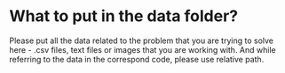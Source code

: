# What to put in the data folder?

Please put all the data related to the problem that you are trying to solve here - .csv files, text files or images that you are working with. And while referring to the data in the correspond code, please use relative path.